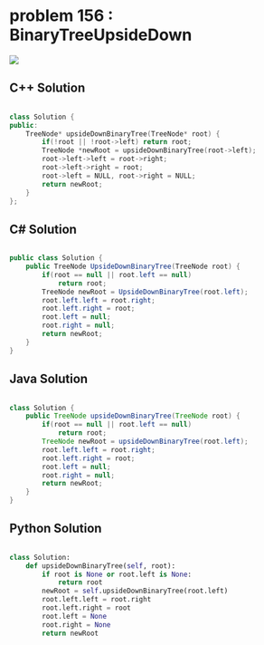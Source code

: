 
# problem 156 : BinaryTreeUpsideDown

<img src="https://github.com/Peefy/PeefyLeetCode/blob/master/doc/101-200/156.BinaryTreeUpsideDown/problem.png"/>

## C++ Solution

```c++

class Solution {
public:
    TreeNode* upsideDownBinaryTree(TreeNode* root) {
        if(!root || !root->left) return root;
        TreeNode *newRoot = upsideDownBinaryTree(root->left);
        root->left->left = root->right;
        root->left->right = root;
        root->left = NULL, root->right = NULL;
        return newRoot;
    }
};


```

## C# Solution

```csharp

public class Solution {
    public TreeNode UpsideDownBinaryTree(TreeNode root) {
        if(root == null || root.left == null) 
            return root;
        TreeNode newRoot = UpsideDownBinaryTree(root.left);
        root.left.left = root.right;
        root.left.right = root;
        root.left = null; 
        root.right = null;
        return newRoot;
    }
}

```

## Java Solution

```java

class Solution {
    public TreeNode upsideDownBinaryTree(TreeNode root) {
        if(root == null || root.left == null) 
            return root;
        TreeNode newRoot = upsideDownBinaryTree(root.left);
        root.left.left = root.right;
        root.left.right = root;
        root.left = null; 
        root.right = null;
        return newRoot;
    }
}

```

## Python Solution

```python

class Solution:
    def upsideDownBinaryTree(self, root):
        if root is None or root.left is None: 
            return root
        newRoot = self.upsideDownBinaryTree(root.left)
        root.left.left = root.right
        root.left.right = root
        root.left = None
        root.right = None
        return newRoot

```


